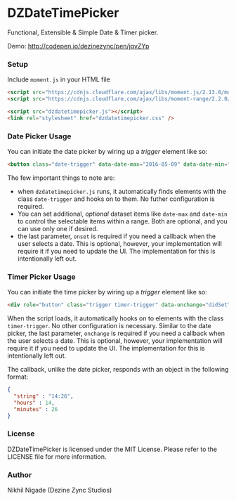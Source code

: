 # DZDateTimePicker
Functional, Extensible &amp; Simple Date & Timer picker.

Demo: http://codepen.io/dezinezync/pen/jqvZYp

### Setup
Include `moment.js` in your HTML file
```html
<script src="https://cdnjs.cloudflare.com/ajax/libs/moment.js/2.13.0/moment.min.js"></script>
<script src="https://cdnjs.cloudflare.com/ajax/libs/moment-range/2.2.0/moment-range.min.js"></script>

<script src="dzdatetimepicker.js"></script>
<link rel="stylesheet" href="dzdatetimepicker.css" />
```

### Date Picker Usage
You can initiate the date picker by wiring up a *trigger* element like so:
```html
<button class="date-trigger" data-date-max="2016-05-09" data-date-min="2016-01-01" data-onset="didSetDate">Trigger</button>
```

The few important things to note are:  
- when `dzdatetimepicker.js` runs, it automatically finds elements with the class `date-trigger` and hooks on to them. No futher configuration is required.
- You can set additional, *optional* dataset items like `date-max` and `date-min` to control the selectable items within a range. Both are optional, and you can use only one if desired.
- the last parameter, `onset` is required if you need a callback when the user selects a date. This is optional, however, your implementation will require it if you need to update the UI. The implementation for this is intentionally left out.

### Timer Picker Usage
You can initiate the time picker by wiring up a *trigger* element like so:
```html
<div role="button" class="trigger timer-trigger" data-onchange="didSetTime">Time Trigger</div>
```
When the script loads, it automatically hooks on to elements with the class `timer-trigger`. No other configuration is necessary. Similar to the date picker, the last parameter, `onchange` is required if you need a callback when the user selects a date. This is optional, however, your implementation will require it if you need to update the UI. The implementation for this is intentionally left out.

The callback, unlike the date picker, responds with an object in the following format:
```json
{
  "string" : "14:26",
  "hours" : 14,
  "minutes" : 26
}
```

### License
DZDateTimePicker is licensed under the MIT License. Please refer to the LICENSE file for more information. 

### Author
Nikhil Nigade (Dezine Zync Studios)
